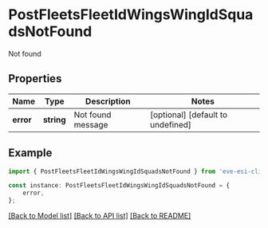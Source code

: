 # PostFleetsFleetIdWingsWingIdSquadsNotFound

Not found

## Properties

Name | Type | Description | Notes
------------ | ------------- | ------------- | -------------
**error** | **string** | Not found message | [optional] [default to undefined]

## Example

```typescript
import { PostFleetsFleetIdWingsWingIdSquadsNotFound } from 'eve-esi-client-ts';

const instance: PostFleetsFleetIdWingsWingIdSquadsNotFound = {
    error,
};
```

[[Back to Model list]](../README.md#documentation-for-models) [[Back to API list]](../README.md#documentation-for-api-endpoints) [[Back to README]](../README.md)
